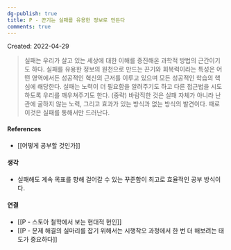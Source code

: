 ```yaml
---
dg-publish: true
title: P - 끈기는 실패를 유용한 정보로 만든다
comments: true
---
```


Created: 2022-04-29

>실패는 우리가 살고 있는 세상에 대한 이해를 증진해온 과학적 방법의 근간이기도 하다. 실패를 유용한 정보의 원천으로 만드는 끈기와 회복력이라는 특성은 어떤 영역에서든 성공적인 혁신의 근저를 이루고 있으며 모든 성공적인 학습의 핵심에 해당한다. 실패는 노력이 더 필요함을 알려주기도 하고 다른 접근법을 시도하도록 우리를 깨우쳐주기도 한다. (중략) 바람직한 것은 실패 자체가 아니라 난관에 굴하지 않는 노력, 그리고 효과가 있는 방식과 없는 방식의 발견이다. 때로 이것은 실패를 통해서만 드러난다.

#### References
- [[어떻게 공부할 것인가]]

#### 생각
- 실패해도 계속 목표를 향해 걸어갈 수 있는 꾸준함이 최고로 효율적인 공부 방식이다.

#### 연결
- [[P - 스토아 철학에서 보는 현대적 현인]]
- [[P - 문제 해결의 실마리를 잡기 위해서는 시행착오 과정에서 한 번 더 해보려는 태도가 중요하다]]